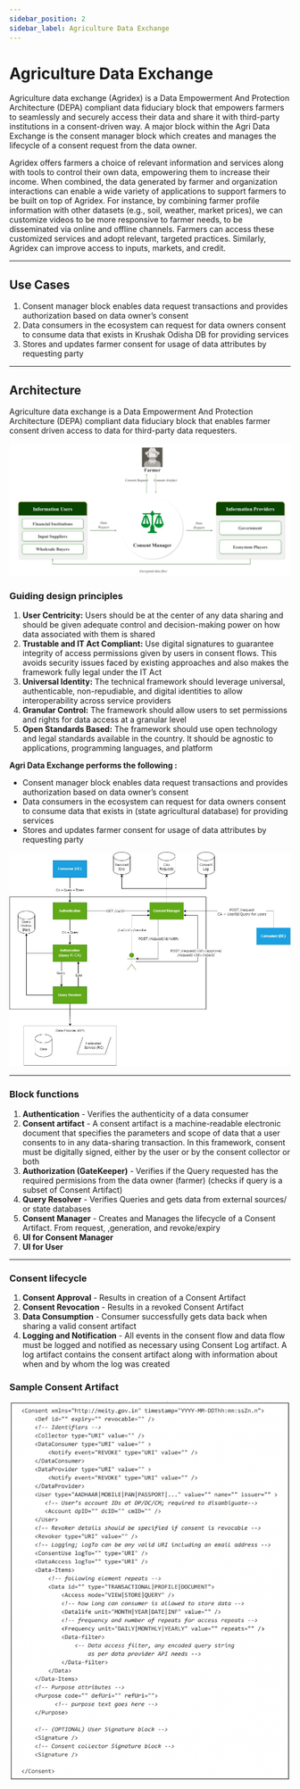 ```yaml
---
sidebar_position: 2
sidebar_label: Agriculture Data Exchange
---
```


# Agriculture Data Exchange

Agriculture data exchange (Agridex) is a Data Empowerment And Protection Architecture (DEPA) compliant data fiduciary block that empowers farmers to seamlessly and securely access their data and share it with third-party institutions in a consent-driven way. A major block within the Agri Data Exchange is the consent manager block which creates and manages the lifecycle of a consent request from the data owner.

Agridex offers farmers a choice of relevant information and services along with tools to control their own data, empowering them to increase their income. When combined, the data generated by farmer and organization interactions can enable a wide variety of applications to support farmers to be built on top of Agridex. For instance, by combining farmer profile information with other datasets (e.g., soil, weather, market prices), we can customize videos to be more responsive to farmer needs, to be disseminated via online and offline channels. Farmers can access these customized services and adopt relevant, targeted practices. Similarly, Agridex can improve access to inputs, markets, and credit.

---
## Use Cases

1. Consent manager block enables data request transactions and provides authorization based on data owner’s consent 
2. Data consumers in the ecosystem can request for data owners consent to consume data that exists in Krushak Odisha DB for providing services
3. Stores and updates farmer consent for usage of data attributes by requesting party
---
## Architecture

Agriculture data exchange is a Data Empowerment And Protection Architecture (DEPA) compliant data fiduciary block that enables farmer consent driven access to data for third-party data requesters.

![Agriculture Data Exchange](./images/ade1.png)

### Guiding design principles

1. **User Centricity:** Users should be at the center of any data sharing and should be given adequate control and decision-making power on how data associated with them is shared 
2. **Trustable and IT Act Compliant:** Use digital signatures to guarantee integrity of access permissions given by users in consent flows. This avoids security issues faced by existing approaches and also makes the framework fully legal under the IT Act 
3. **Universal Identity:** The technical framework should leverage universal, authenticable, non-repudiable, and digital identities to allow interoperability across service providers 
4. **Granular Control:** The framework should allow users to set permissions and rights for data access at a granular level 
5. **Open Standards Based:** The framework should use open technology and legal standards available in the country. It should be agnostic to applications, programming languages, and platform

**Agri Data Exchange performs the following :**
- Consent manager block enables data request transactions and provides authorization based on data owner’s consent
- Data consumers in the ecosystem can request for data owners consent to consume data that exists in (state agricultural database) for providing services
- Stores and updates farmer consent for usage of data attributes by requesting party

![Agriculture Data Exchange](./images/ade2.png)

---
### Block functions
1. **Authentication** - Verifies the authenticity of a data consumer
2. **Consent artifact** - A consent artifact is a machine-readable electronic document that specifies the parameters and scope of data that a user consents to in any data-sharing transaction. In this framework, consent must be digitally signed, either by the user or by the consent collector or both
3. **Authorization (GateKeeper)** - Verifies if the Query requested has the required permisions from the data owner (farmer) (checks if query is a subset of Consent Artifact)
4. **Query Resolver** - Verifies Queries and gets data from external sources/ or state databases
5. **Consent Manager** - Creates and Manages the lifecycle of a Consent Artifact. From request, ,generation, and revoke/expiry
6. **UI for Consent Manager**
7. **UI for User**

---
### Consent lifecycle
1. **Consent Approval** - Results in creation of a Consent Artifact
2. **Consent Revocation** - Results in a revoked Consent Artifact
3. **Data Consumption** - Consumer successfully gets data back when sharing a valid consent artifact
4. **Logging and Notification** - All events in the consent flow and data flow must be logged and notified as necessary using Consent Log artifact. A log artifact contains the consent artifact along with information about when and by whom the log was created

### Sample Consent Artifact 

![Sample Artifact](./images/artifect.png)
